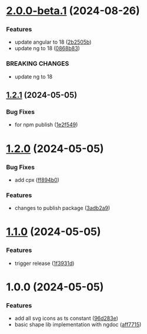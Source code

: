 # [2.0.0-beta.1](https://github.com/ngxpert/coolshapes/compare/v1.2.1...v2.0.0-beta.1) (2024-08-26)


### Features

* update angular to 18 ([2b2505b](https://github.com/ngxpert/coolshapes/commit/2b2505b3c6f43564bb4733e414665a9bb251f298))
* update ng to 18 ([0868b83](https://github.com/ngxpert/coolshapes/commit/0868b83717d752412ca2b05f92ecbf4b7acf4163))


### BREAKING CHANGES

* update ng to 18

## [1.2.1](https://github.com/ngxpert/coolshapes/compare/v1.2.0...v1.2.1) (2024-05-05)


### Bug Fixes

* for npm publish ([1e2f549](https://github.com/ngxpert/coolshapes/commit/1e2f5499b3b8055aab54d8aaa55a021874682feb))

# [1.2.0](https://github.com/ngxpert/coolshapes/compare/v1.1.0...v1.2.0) (2024-05-05)


### Bug Fixes

* add cpx ([ff894b0](https://github.com/ngxpert/coolshapes/commit/ff894b0fe3cc757ef6fbbb200404ea2593bc1891))


### Features

* changes to publish package ([3adb2a9](https://github.com/ngxpert/coolshapes/commit/3adb2a9aabd514daf645b0e6c7d2e2bee5e025bd))

# [1.1.0](https://github.com/ngxpert/coolshapes/compare/v1.0.0...v1.1.0) (2024-05-05)


### Features

* trigger release ([1f3931d](https://github.com/ngxpert/coolshapes/commit/1f3931de75d31b17982df9c93ff7391d8cbd39a2))

# 1.0.0 (2024-05-05)


### Features

* add all svg icons as ts constant ([96d283e](https://github.com/ngxpert/coolshapes/commit/96d283e16b605faecb0e9350b764ded1d287dbc7))
* basic shape lib implementation with ngdoc ([aff7715](https://github.com/ngxpert/coolshapes/commit/aff77154d941f99394b03c10956ea92e67492137))
